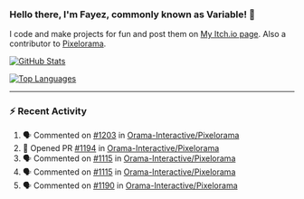 ### Hello there, I'm Fayez, commonly known as Variable! 👋
I code and make projects for fun and post them on [My Itch.io page](https://variable-industries.itch.io/). Also a contributor to [Pixelorama](https://github.com/Orama-Interactive/Pixelorama).

[![GitHub Stats](https://github-readme-stats.vercel.app/api/?username=Variable-ind&show_icons=true&theme=merko)](https://github.com/anuraghazra/github-readme-stats)

[![Top Languages](https://github-readme-stats.vercel.app/api/top-langs/?username=Variable-ind&layout=compact&theme=merko)](https://github.com/anuraghazra/github-readme-stats)

---

### :zap: Recent Activity

<!--START_SECTION:activity-->
1. 🗣 Commented on [#1203](https://github.com/Orama-Interactive/Pixelorama/issues/1203#issuecomment-2746010085) in [Orama-Interactive/Pixelorama](https://github.com/Orama-Interactive/Pixelorama)
2. 💪 Opened PR [#1194](https://github.com/Orama-Interactive/Pixelorama/pull/1194) in [Orama-Interactive/Pixelorama](https://github.com/Orama-Interactive/Pixelorama)
3. 🗣 Commented on [#1115](https://github.com/Orama-Interactive/Pixelorama/issues/1115#issuecomment-2709013505) in [Orama-Interactive/Pixelorama](https://github.com/Orama-Interactive/Pixelorama)
4. 🗣 Commented on [#1115](https://github.com/Orama-Interactive/Pixelorama/issues/1115#issuecomment-2708982246) in [Orama-Interactive/Pixelorama](https://github.com/Orama-Interactive/Pixelorama)
5. 🗣 Commented on [#1190](https://github.com/Orama-Interactive/Pixelorama/issues/1190#issuecomment-2692586166) in [Orama-Interactive/Pixelorama](https://github.com/Orama-Interactive/Pixelorama)
<!--END_SECTION:activity-->

<!--
**Variable-ind/Variable-ind** is a ✨ _special_ ✨ repository because its `README.md` (this file) appears on your GitHub profile.

Here are some ideas to get you started:
- 🌱 I’m currently studying at ...
- 🔭 I’m currently working on ...
- 👯 I’m looking to collaborate on ...
- 🤔 I’m looking for help with ...
- 💬 Ask me about ...
- 📫 How to reach me: ...
- ⚡ Fun fact: ...
-->
